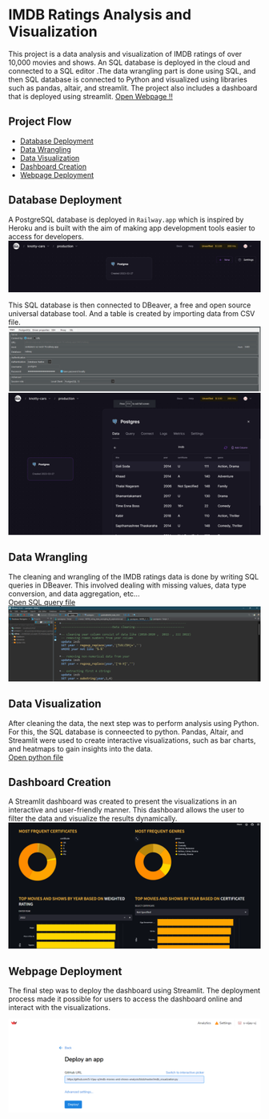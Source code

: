 # IMDB Ratings Analysis and Visualization

This project is a data analysis and visualization of IMDB ratings of over 10,000 movies and shows. An SQL database is deployed in the cloud and connected to a SQL editor .The data wrangling part is done using SQL, and then SQL database is connected to Python and visualized using libraries such as pandas, altair, and streamlit. The project also includes a dashboard that is deployed using streamlit.
[Open Webpage !!](https://s-vijay-vj-imdb-movies-and-shows-anal-imdb-visualization-4gxxsx.streamlit.app/)

## Project Flow
  - [Database Deployment](#Database-Deployment)
  - [Data Wrangling](#Data-Wrangling)
  - [Data Visualization](#Data-Visualization)
  - [Dashboard Creation](#Dashboard-Creation)
  - [Webpage Deployment](#Webpage-Deployment)



## Database Deployment
A PostgreSQL database is deployed in `Railway.app` which is inspired by Heroku and is built with the aim of making app development tools easier to access for developers.
![Railway.app interface](railway_app_interface.png )

This SQL database is then connected to DBeaver, a free and open source universal database tool. And a table is created by importing data from CSV file.
![DBeaver_connection](Dbeaver_connection.png)
![imdb_table](imdb_table.png)

## Data Wrangling
The cleaning and wrangling of the IMDB ratings data is done by writing SQL queries in DBeaver. This involved dealing with missing values, data type conversion, and data aggregation, etc...
<br>[Open SQL query file](data_wrangling_using_SQL.sql)
![Data_wrangling ](datawrangling_dbeaver.png)

## Data Visualization
After cleaning the data, the next step was to perform analysis using Python. For this, the SQL database is conneected to python. Pandas, Altair, and Streamlit were used to create interactive visualizations, such as bar charts, and heatmaps to gain insights into the data.
<br>[Open python file](imdb_visualization.py)

## Dashboard Creation
A Streamlit dashboard was created to present the visualizations in an interactive and user-friendly manner. This dashboard allows the user to filter the data and visualize the results dynamically.
![Dashboard visualization](dashboard_visualization.png)

## Webpage Deployment
The final step was to deploy the dashboard using Streamlit. The deployment process made it possible for users to access the dashboard online and interact with the visualizations.

![Streamlit Deployment](streamlit_deployment.png)
